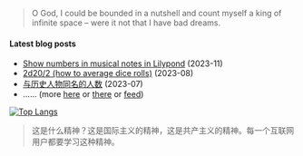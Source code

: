 > O God, I could be bounded in a nutshell and count myself a king of infinite space – were it not that I have bad dreams.

#### Latest blog posts
<!-- generated by https://github.com/gautamkrishnar/blog-post-workflow -->
<!-- BLOG-POST-LIST:START -->
- [Show numbers in musical notes in Lilypond](https://github.com/King-of-Infinite-Space/thoughts/discussions/204) (2023-11)
- [2d20/2 &lpar;how to average dice rolls&rpar;](https://github.com/King-of-Infinite-Space/thoughts/discussions/203) (2023-08)
- [与历史人物同名的人数](https://github.com/King-of-Infinite-Space/thoughts/discussions/202) (2023-07)<!-- BLOG-POST-LIST:END --> 
- ...... (more [here](https://github.com/King-of-Infinite-Space/thoughts/discussions/categories/%E5%8D%9A%E6%96%87?discussions_q=category%3A%E5%8D%9A%E6%96%87+sort%3Adate_created) or [there](http://blog.lnfinite.space/) or [feed](https://blog.lnfinite.space/feed.rss))

[![Top Langs](https://github-readme-stats.vercel.app/api/top-langs/?username=King-of-Infinite-Space&langs_count=4&layout=compact)](https://github.com/anuraghazra/github-readme-stats)

> 这是什么精神？这是国际主义的精神，这是共产主义的精神。每一个互联网用户都要学习这种精神。

<img src='https://count.lnfinite.space/repo/profile.svg?plus=1' width='0' height='0' />
